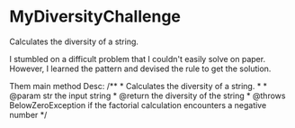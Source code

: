 # MyDiversityChallenge
Calculates the diversity of a string.

I stumbled on a difficult problem that I couldn't easily solve on paper.
However, I learned the pattern and devised the rule to get the solution.

Them main method Desc:
    /**
     * Calculates the diversity of a string.
     *
     * @param str the input string
     * @return the diversity of the string
     * @throws BelowZeroException if the factorial calculation encounters a negative number
     */
